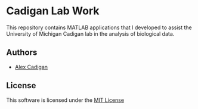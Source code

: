 # Cadigan Lab Work

This repository contains MATLAB applications that I developed to assist the University of Michigan Cadigan lab in the analysis of biological data.

## Authors

* [Alex Cadigan](https://github.com/AlexCadigan)

## License

This software is licensed under the [MIT License](LICENSE)
